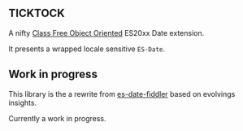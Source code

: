 ## TICKTOCK

A nifty [Class Free Object Oriented]() ES20xx Date extension.

It presents a wrapped locale sensitive `ES-Date`.

## Work in progress
This library is the a rewrite from [es-date-fiddler](https://github.com/KooiInc/es-date-fiddler) based on evolvings insights. 

Currently a work in progress.
